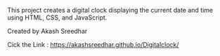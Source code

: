 This project creates a digital clock displaying the current date and time using HTML, CSS, and JavaScript.

Created by Akash Sreedhar 

Cick the Link : https://akashsreedhar.github.io/Digitalclock/
